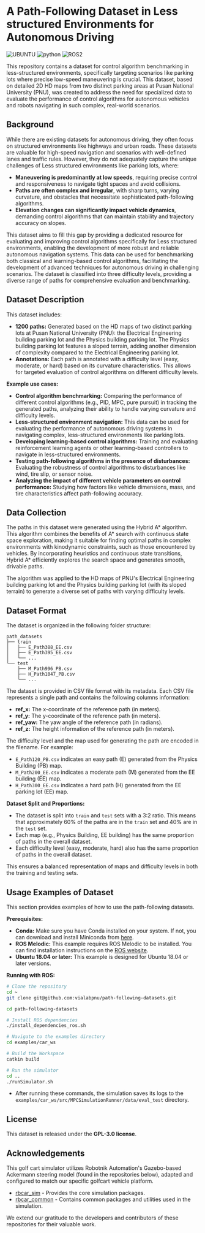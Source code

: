# A Path-Following Dataset in Less structured Environments for Autonomous Driving

![UBUNTU](https://img.shields.io/badge/UBUNTU-18.04-orange?style=plastic&logo=ubuntu)
![python](https://img.shields.io/badge/Python-2.7-blue?style=plastic&logo=python)
![ROS2](https://img.shields.io/badge/ROS-Melodic-white?style=plastic&logo=ros)

This repository contains a dataset for control algorithm benchmarking in less-structured environments, specifically targeting scenarios like parking lots where precise low-speed maneuvering is crucial. This dataset, based on detailed 2D HD maps from two distinct parking areas at Pusan National University (PNU), was created to address the need for specialized data to evaluate the performance of control algorithms for autonomous vehicles and robots navigating in such complex, real-world scenarios.

## Background

While there are existing datasets for autonomous driving, they often focus on structured environments like highways and urban roads. These datasets are valuable for high-speed navigation and scenarios with well-defined lanes and traffic rules. However, they do not adequately capture the unique challenges of Less structured environments like parking lots, where:

* **Maneuvering is predominantly at low speeds**, requiring precise control and responsiveness to navigate tight spaces and avoid collisions.
* **Paths are often complex and irregular**, with sharp turns, varying curvature, and obstacles that necessitate sophisticated path-following algorithms.
* **Elevation changes can significantly impact vehicle dynamics**, demanding control algorithms that can maintain stability and trajectory accuracy on slopes.

This dataset aims to fill this gap by providing a dedicated resource for evaluating and improving control algorithms specifically for Less structured environments, enabling the development of more robust and reliable autonomous navigation systems. This data can be used for benchmarking both classical and learning-based control algorithms, facilitating the development of advanced techniques for autonomous driving in challenging scenarios. The dataset is classified into three difficulty levels, providing a diverse range of paths for comprehensive evaluation and benchmarking.


## Dataset Description

This dataset includes:

*   **1200 paths:** Generated based on the HD maps of two distinct parking lots at Pusan National University (PNU): the Electrical Engineering building parking lot and the Physics building parking lot. The Physics building parking lot features a sloped terrain, adding another dimension of complexity compared to the Electrical Engineering parking lot. 
*   **Annotations:** Each path is annotated with a difficulty level (easy, moderate, or hard) based on its curvature characteristics. This allows for targeted evaluation of control algorithms on different difficulty levels.

**Example use cases:**

*   **Control algorithm benchmarking:** Comparing the performance of different control algorithms (e.g., PID, MPC, pure pursuit) in tracking the generated paths, analyzing their ability to handle varying curvature and difficulty levels.
*   **Less-structured environment navigation:** This data can be used for evaluating the performance of autonomous driving systems in navigating complex, less-structured environments like parking lots.
*   **Developing learning-based control algorithms:** Training and evaluating reinforcement learning agents or other learning-based controllers to navigate in less-structured environments.
*   **Testing path-following algorithms in the presence of disturbances:** Evaluating the robustness of control algorithms to disturbances like wind, tire slip, or sensor noise.
*   **Analyzing the impact of different vehicle parameters on control performance:** Studying how factors like vehicle dimensions, mass, and tire characteristics affect path-following accuracy.

## Data Collection

The paths in this dataset were generated using the Hybrid A* algorithm. This algorithm combines the benefits of A* search with continuous state space exploration, making it suitable for finding optimal paths in complex environments with kinodynamic constraints, such as those encountered by vehicles. By incorporating heuristics and continuous state transitions, Hybrid A* efficiently explores the search space and generates smooth, drivable paths.

The algorithm was applied to the HD maps of PNU's Electrical Engineering building parking lot and the Physics building parking lot (with its sloped terrain) to generate a diverse set of paths with varying difficulty levels.

## Dataset Format
The dataset is organized in the following folder structure:
```
path_datasets
├── train
│   ├── E_Path388_EE.csv
│   ├── E_Path395_EE.csv
│   └── ...
└── test
    ├── M_Path996_PB.csv
    ├── H_Path1047_PB.csv
    └── ...
```

The dataset is provided in CSV file format with its metadata. Each CSV file represents a single path and contains the following columns information:

* **ref_x:**  The x-coordinate of the reference path (in meters).
* **ref_y:** The y-coordinate of the reference path (in meters).
* **ref_yaw:** The yaw angle of the reference path (in radians).
* **ref_z:** The height information of the reference path (in meters).

The difficulty level and the map used for generating the path are encoded in the filename. For example:

* `E_Path120_PB.csv` indicates an easy path (E) generated from the Physics Building (PB) map.
* `M_Path200_EE.csv` indicates a moderate path (M) generated from the EE building (EE) map.
* `H_Path300_EE.csv` indicates a hard path (H) generated from the EE parking lot (EE) map.

**Dataset Split and Proportions:**

* The dataset is split into `train` and `test` sets with a 3:2 ratio. This means that approximately 60% of the paths are in the `train` set and 40% are in the `test` set.
* Each map (e.g., Physics Building, EE building) has the same proportion of paths in the overall dataset.
* Each difficulty level (easy, moderate, hard) also has the same proportion of paths in the overall dataset.

This ensures a balanced representation of maps and difficulty levels in both the training and testing sets.

## Usage Examples of Dataset

This section provides examples of how to use the path-following datasets.

**Prerequisites:**

* **Conda:** Make sure you have Conda installed on your system. If not, you can download and install Miniconda from [here](https://docs.conda.io/en/latest/miniconda.html).
* **ROS Melodic:** This example requires ROS Melodic to be installed. You can find installation instructions on the [ROS website](http://wiki.ros.org/melodic/Installation).
* **Ubuntu 18.04 or later:** This example is designed for Ubuntu 18.04 or later versions.

**Running with ROS:**

```bash
# Clone the repository
cd ~
git clone git@github.com:vialabpnu/path-following-datasets.git

cd path-following-datasets

# Install ROS dependencies
./install_dependencies_ros.sh

# Navigate to the examples directory
cd examples/car_ws

# Build the Workspace
catkin build

# Run the simulator
cd ..
./runSimulator.sh
```

* After running these commands, the simulation saves its logs to the ```examples/car_ws/src/MPCSimulationRunner/data/eval_test``` directory.

<!-- **Running through Docker:**
We also provide a Docker image with all the necessary dependencies pre-installed.
```bash
# Pull and run the image
docker run -it <docker_image_name> 

# Navigate to the examples directory (inside the container)
cd path-following-datasets

# Run the simulator
./runSimulator.sh
``` -->

<!-- ## Citation

If you use this dataset in your research, please cite the following paper:

[Your paper citation details] -->

## License

This dataset is released under the **GPL-3.0 license**.

## Acknowledgements

This golf cart simulator utilizes Robotnik Automation's Gazebo-based Ackermann steering model (found in the repositories below), adapted and configured to match our specific golfcart vehicle platform.

* [rbcar_sim](https://github.com/RobotnikAutomation/rbcar_sim/tree/melodic-devel-namespace) - Provides the core simulation packages.
* [rbcar_common](https://github.com/RobotnikAutomation/rbcar_common/tree/melodic-devel-sim) - Contains common packages and utilities used in the simulation.

We extend our gratitude to the developers and contributors of these repositories for their valuable work.
